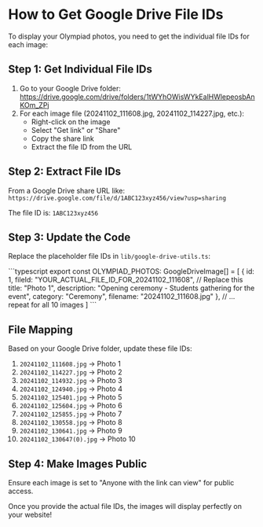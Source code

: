 # How to Get Google Drive File IDs

To display your Olympiad photos, you need to get the individual file IDs for each image:

## Step 1: Get Individual File IDs

1. Go to your Google Drive folder: https://drive.google.com/drive/folders/1tWYhOWisWYkEalHWlepeosbAnKOm_ZPj
2. For each image file (20241102_111608.jpg, 20241102_114227.jpg, etc.):
   - Right-click on the image
   - Select "Get link" or "Share"
   - Copy the share link
   - Extract the file ID from the URL

## Step 2: Extract File IDs

From a Google Drive share URL like:
`https://drive.google.com/file/d/1ABC123xyz456/view?usp=sharing`

The file ID is: `1ABC123xyz456`

## Step 3: Update the Code

Replace the placeholder file IDs in `lib/google-drive-utils.ts`:

\`\`\`typescript
export const OLYMPIAD_PHOTOS: GoogleDriveImage[] = [
  {
    id: 1,
    fileId: "YOUR_ACTUAL_FILE_ID_FOR_20241102_111608", // Replace this
    title: "Photo 1",
    description: "Opening ceremony - Students gathering for the event",
    category: "Ceremony",
    filename: "20241102_111608.jpg"
  },
  // ... repeat for all 10 images
]
\`\`\`

## File Mapping

Based on your Google Drive folder, update these file IDs:

1. `20241102_111608.jpg` → Photo 1
2. `20241102_114227.jpg` → Photo 2  
3. `20241102_114932.jpg` → Photo 3
4. `20241102_124940.jpg` → Photo 4
5. `20241102_125401.jpg` → Photo 5
6. `20241102_125604.jpg` → Photo 6
7. `20241102_125855.jpg` → Photo 7
8. `20241102_130558.jpg` → Photo 8
9. `20241102_130641.jpg` → Photo 9
10. `20241102_130647(0).jpg` → Photo 10

## Step 4: Make Images Public

Ensure each image is set to "Anyone with the link can view" for public access.

Once you provide the actual file IDs, the images will display perfectly on your website!

